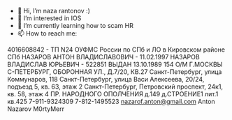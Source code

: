 - 👋 Hi, I’m naza rantonov :)
- 👀 I’m interested in IOS
- 🌱 I’m currently learning how to scam HR
- 📫 How to reach me:

4016608842 - ТП N24 ОУФМС России по СПб и ЛО в Кировском районе СПб
НАЗАРОВ АНТОН ВЛАДИСЛАВОВИЧ - 11.02.1997
НАЗАРОВ ВЛАДИСЛАВ ЮРЬЕВИЧ - 522851 ВЫДАН 13.10.1989 154 О/М Г.МОСКВЫ
С-ПЕТЕРБУРГ, ОБОРОННАЯ УЛ., Д.7/20, КВ.27
Санкт-Петербург, улица Коммунаров, 118
Санкт-Петербург, улица Васи Алексеева, 20/24, подъезд 5, кв. 63, этаж 2
Санкт-Петербург, Петровский проспект, 24к1, кв. 58, этаж 4
ПР. НАРОДНОГО ОПОЛЧЕНИЯ д.149 д.СТРОЕНИЕ1 лит.1 кв.425
7-911-9324309
7-812-1495523
nazarof.anton@gmail.com
Anton Nazarov
M0rtyMerr
